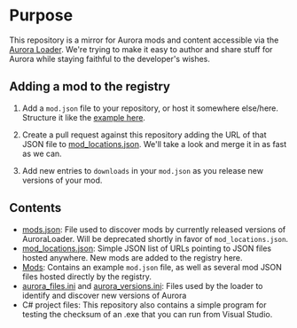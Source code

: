 # Purpose

This repository is a mirror for Aurora mods and content accessible via the [Aurora Loader](https://github.com/Aurora-Modders/AuroraLoader). We're trying to make it easy to author and share stuff for Aurora while staying faithful to the developer's wishes. 

## Adding a mod to the registry

1. Add a `mod.json` file to your repository, or host it somewhere else/here. Structure it like the [example here](https://github.com/Aurora-Modders/AuroraRegistry/blob/master/Mods/aurora_electrons.json).

2. Create a pull request against this repository adding the URL of that JSON file to [mod_locations.json](https://github.com/Aurora-Modders/AuroraRegistry/blob/master/mod_locations.json). We'll take a look and merge it in as fast as we can. 

3. Add new entries to `downloads` in your `mod.json` as you release new versions of your mod.

## Contents

- [mods.json](https://github.com/Aurora-Modders/AuroraRegistry/blob/master/mods.json): File used to discover mods by currently released versions of AuroraLoader. Will be deprecated shortly in favor of `mod_locations.json`.
- [mod_locations.json](https://github.com/Aurora-Modders/AuroraRegistry/blob/master/mod_locations.json): Simple JSON list of URLs pointing to JSON files hosted anywhere. New mods are added to the registry here.
- [Mods](https://github.com/Aurora-Modders/AuroraRegistry/tree/master/Mods): Contains an example `mod.json` file, as well as several mod JSON files hosted directly by the registry.
- [aurora_files.ini](https://github.com/Aurora-Modders/AuroraRegistry/blob/master/aurora_files.ini) and [aurora_versions.ini](https://github.com/Aurora-Modders/AuroraRegistry/blob/master/aurora_versions.ini): Files used by the loader to identify and discover new versions of Aurora
- C# project files: This repository also contains a simple program for testing the checksum of an .exe that you can run from Visual Studio.
